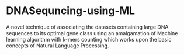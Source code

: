# DNASequncing-using-ML
A novel technique of associating the datasets containing large DNA sequences to its optimal gene class using an amalgamation of Machine learning algorithm with k-mers counting which works upon the basic concepts of Natural Language Processing.
